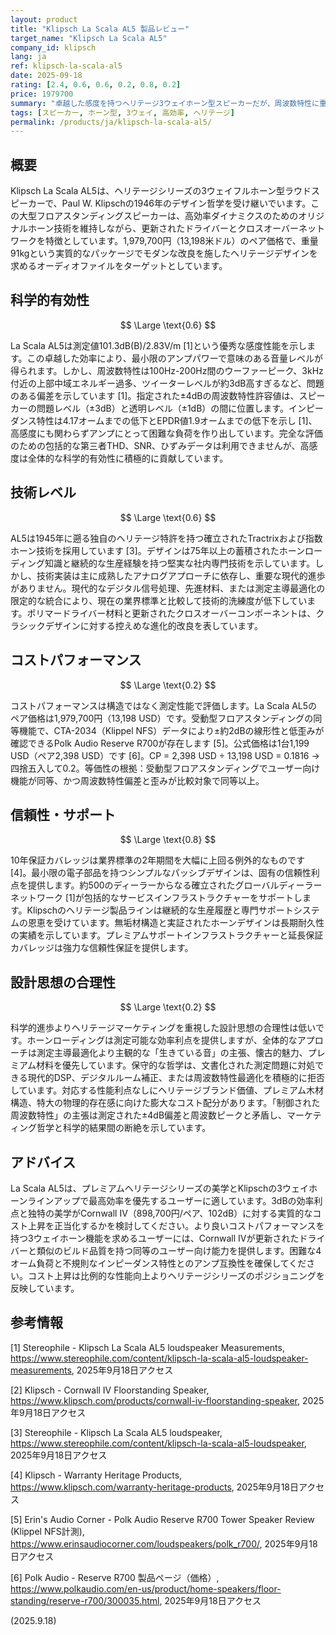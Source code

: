 ```yaml
---
layout: product
title: "Klipsch La Scala AL5 製品レビュー"
target_name: "Klipsch La Scala AL5"
company_id: klipsch
lang: ja
ref: klipsch-la-scala-al5
date: 2025-09-18
rating: [2.4, 0.6, 0.6, 0.2, 0.8, 0.2]
price: 1979700
summary: "卓越した感度を持つヘリテージ3ウェイホーン型スピーカーだが、周波数特性に重大な問題"
tags: [スピーカー, ホーン型, 3ウェイ, 高効率, ヘリテージ]
permalink: /products/ja/klipsch-la-scala-al5/
---
```


## 概要

Klipsch La Scala AL5は、ヘリテージシリーズの3ウェイフルホーン型ラウドスピーカーで、Paul W. Klipschの1946年のデザイン哲学を受け継いでいます。この大型フロアスタンディングスピーカーは、高効率ダイナミクスのためのオリジナルホーン技術を維持しながら、更新されたドライバーとクロスオーバーネットワークを特徴としています。1,979,700円（13,198米ドル）のペア価格で、重量91kgという実質的なパッケージでモダンな改良を施したヘリテージデザインを求めるオーディオファイルをターゲットとしています。

## 科学的有効性

$$ \Large \text{0.6} $$

La Scala AL5は測定値101.3dB(B)/2.83V/m [1]という優秀な感度性能を示します。この卓越した効率により、最小限のアンプパワーで意味のある音量レベルが得られます。しかし、周波数特性は100Hz-200Hz間のウーファーピーク、3kHz付近の上部中域エネルギー過多、ツイーターレベルが約3dB高すぎるなど、問題のある偏差を示しています [1]。指定された±4dBの周波数特性許容値は、スピーカーの問題レベル（±3dB）と透明レベル（±1dB）の間に位置します。インピーダンス特性は4.17オームまでの低下とEPDR値1.9オームまでの低下を示し [1]、高感度にも関わらずアンプにとって困難な負荷を作り出しています。完全な評価のための包括的な第三者THD、SNR、ひずみデータは利用できませんが、高感度は全体的な科学的有効性に積極的に貢献しています。

## 技術レベル

$$ \Large \text{0.6} $$

AL5は1945年に遡る独自のヘリテージ特許を持つ確立されたTractrixおよび指数ホーン技術を採用しています [3]。デザインは75年以上の蓄積されたホーンローディング知識と継続的な生産経験を持つ堅実な社内専門技術を示しています。しかし、技術実装は主に成熟したアナログアプローチに依存し、重要な現代的進歩がありません。現代的なデジタル信号処理、先進材料、または測定主導最適化の限定的な統合により、現在の業界標準と比較して技術的洗練度が低下しています。ポリマードライバー材料と更新されたクロスオーバーコンポーネントは、クラシックデザインに対する控えめな進化的改良を表しています。

## コストパフォーマンス

$$ \Large \text{0.2} $$

コストパフォーマンスは構造ではなく測定性能で評価します。La Scala AL5のペア価格は1,979,700円（13,198 USD）です。受動型フロアスタンディングの同等機能で、CTA-2034（Klippel NFS）データにより±約2dBの線形性と低歪みが確認できるPolk Audio Reserve R700が存在します [5]。公式価格は1台1,199 USD（ペア2,398 USD）です [6]。CP = 2,398 USD ÷ 13,198 USD = 0.1816 → 四捨五入して0.2。等価性の根拠：受動型フロアスタンディングでユーザー向け機能が同等、かつ周波数特性偏差と歪みが比較対象で同等以上。

## 信頼性・サポート

$$ \Large \text{0.8} $$

10年保証カバレッジは業界標準の2年期間を大幅に上回る例外的なものです [4]。最小限の電子部品を持つシンプルなパッシブデザインは、固有の信頼性利点を提供します。約500のディーラーからなる確立されたグローバルディーラーネットワーク [1]が包括的なサービスインフラストラクチャーをサポートします。Klipschのヘリテージ製品ラインは継続的な生産履歴と専門サポートシステムの恩恵を受けています。無垢材構造と実証されたホーンデザインは長期耐久性の実績を示しています。プレミアムサポートインフラストラクチャーと延長保証カバレッジは強力な信頼性保証を提供します。

## 設計思想の合理性

$$ \Large \text{0.2} $$

科学的進歩よりヘリテージマーケティングを重視した設計思想の合理性は低いです。ホーンローディングは測定可能な効率利点を提供しますが、全体的なアプローチは測定主導最適化より主観的な「生きている音」の主張、懐古的魅力、プレミアム材料を優先しています。保守的な哲学は、文書化された測定問題に対処できる現代的DSP、デジタルルーム補正、または周波数特性最適化を積極的に拒否しています。対応する性能利点なしにヘリテージブランド価値、プレミアム木材構造、特大の物理的存在感に向けた膨大なコスト配分があります。「制御された周波数特性」の主張は測定された±4dB偏差と周波数ピークと矛盾し、マーケティング哲学と科学的結果間の断絶を示しています。

## アドバイス

La Scala AL5は、プレミアムヘリテージシリーズの美学とKlipschの3ウェイホーンラインアップで最高効率を優先するユーザーに適しています。3dBの効率利点と独特の美学がCornwall IV（898,700円/ペア、102dB）に対する実質的なコスト上昇を正当化するかを検討してください。より良いコストパフォーマンスを持つ3ウェイホーン機能を求めるユーザーには、Cornwall IVが更新されたドライバーと類似のビルド品質を持つ同等のユーザー向け能力を提供します。困難な4オーム負荷と不規則なインピーダンス特性とのアンプ互換性を確保してください。コスト上昇は比例的な性能向上よりヘリテージシリーズのポジショニングを反映しています。

## 参考情報

[1] Stereophile - Klipsch La Scala AL5 loudspeaker Measurements, https://www.stereophile.com/content/klipsch-la-scala-al5-loudspeaker-measurements, 2025年9月18日アクセス

[2] Klipsch - Cornwall IV Floorstanding Speaker, https://www.klipsch.com/products/cornwall-iv-floorstanding-speaker, 2025年9月18日アクセス

[3] Stereophile - Klipsch La Scala AL5 loudspeaker, https://www.stereophile.com/content/klipsch-la-scala-al5-loudspeaker, 2025年9月18日アクセス

[4] Klipsch - Warranty Heritage Products, https://www.klipsch.com/warranty-heritage-products, 2025年9月18日アクセス

[5] Erin's Audio Corner - Polk Audio Reserve R700 Tower Speaker Review (Klippel NFS計測), https://www.erinsaudiocorner.com/loudspeakers/polk_r700/, 2025年9月18日アクセス

[6] Polk Audio - Reserve R700 製品ページ（価格）, https://www.polkaudio.com/en-us/product/home-speakers/floor-standing/reserve-r700/300035.html, 2025年9月18日アクセス

(2025.9.18)